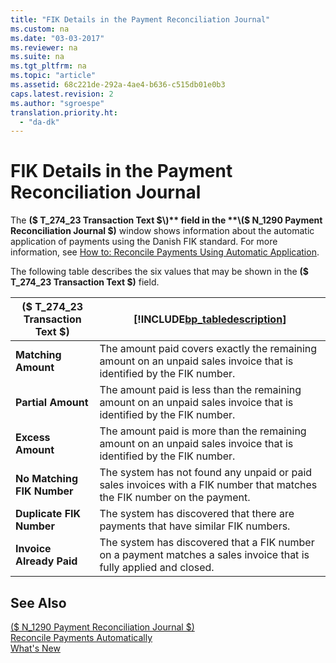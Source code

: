 ```yaml
---
title: "FIK Details in the Payment Reconciliation Journal"
ms.custom: na
ms.date: "03-03-2017"
ms.reviewer: na
ms.suite: na
ms.tgt_pltfrm: na
ms.topic: "article"
ms.assetid: 68c221de-292a-4ae4-b636-c515db01e0b3
caps.latest.revision: 2
ms.author: "sgroespe"
translation.priority.ht: 
  - "da-dk"
---
```

# FIK Details in the Payment Reconciliation Journal
The **\($ T\_274\_23 Transaction Text $\)** field in the **\($ N\_1290 Payment Reconciliation Journal $\)** window shows information about the automatic application of payments using the Danish FIK standard. For more information, see [How to: Reconcile Payments Using Automatic Application](../../Finance/how-to-reconcile-payments-using-automatic-application.md).  
  
 The following table describes the six values that may be shown in the **\($ T\_274\_23 Transaction Text $\)** field.  
  
|\($ T\_274\_23 Transaction Text $\)|[!INCLUDE[bp_tabledescription](../../ApplicationDesign/includes/bp_tabledescription_md.md)]|  
|-----------------------------------------|---------------------------------------|  
|**Matching Amount**|The amount paid covers exactly the remaining amount on an unpaid sales invoice that is identified by the FIK number.|  
|**Partial Amount**|The amount paid is less than the remaining amount on an unpaid sales invoice that is identified by the FIK number.|  
|**Excess Amount**|The amount paid is more than the remaining amount on an unpaid sales invoice that is identified by the FIK number.|  
|**No Matching FIK Number**|The system has not found any unpaid or paid sales invoices with a FIK number that matches the FIK number on the payment.|  
|**Duplicate FIK Number**|The system has discovered that there are payments that have similar FIK numbers.|  
|**Invoice Already Paid**|The system has discovered that a FIK number on a payment matches a sales invoice that is fully applied and closed.|  
  
## See Also  
 [\($ N\_1290 Payment Reconciliation Journal $\)](assetId:///f4e11659-b474-4de0-bfae-2ae0116d0665)   
 [Reconcile Payments Automatically](../../Finance/reconcile-payments-automatically.md)   
 [What's New](../../LocalFunctionalityForMicrosoftDynamicsNav2016/Denmark/what-s-new.md)